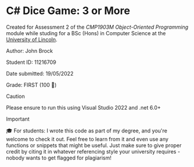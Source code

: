 # C# Dice Game: 3 or More

Created for Assessment 2 of the _CMP1903M Object-Oriented Programming_ module while studing for a BSc (Hons) in Computer Science at the [University of Lincoln](https://lincoln.ac.uk).

Author: John Brock
 
Student ID: 11216709

Date submitted: 19/05/2022

Grade: FIRST (100 🎉)

> [!CAUTION]
> Please ensure to run this using Visual Studio 2022 and .net 6.0+


> [!IMPORTANT]
> 🎓 For students: I wrote this code as part of my degree, and you're welcome to check it out. Feel free to learn from it and even use any functions or snippets that might be useful. Just make sure to give proper credit by citing it in whatever referencing style your university requires - nobody wants to get flagged for plagiarism!
